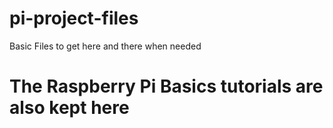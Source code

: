 # pi-project-files
Basic Files to get here and there when needed
# The Raspberry Pi Basics tutorials are also kept here
